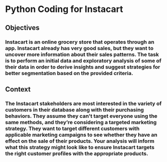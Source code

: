 # Python Coding for Instacart
## Objectives
### Instacart is an online grocery store that operates through an app. Instacart already has very good sales, but they want to uncover more information about their sales patterns. The task is to perform an initial data and exploratory analysis of some of their data in order to derive insights and suggest strategies for better segmentation based on the provided criteria.

## Context
### The Instacart stakeholders are most interested in the variety of customers in their database along with their purchasing behaviors. They assume they can't target everyone using the same methods, and they’re considering a targeted marketing strategy. They want to target different customers with applicable marketing campaigns to see whether they have an effect on the sale of their products. Your analysis will inform what this strategy might look like to ensure Instacart targets the right customer profiles with the appropriate products. 


